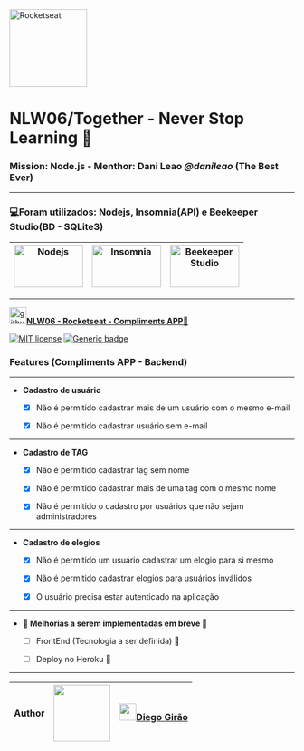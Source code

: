  <img src = "https://lh3.googleusercontent.com/proxy/i4hfpXgiZwvnmuhp-tSYPGqWXKMrK1J3KM3z4yjorX6knhNlQe0rWcwdAwOpiCq19GefQ-g2PKh9guM5Ly8zSv6NTbiyj3gXV1Prk7tUo6wnb2QRCrw" title="Rocketseat" width="137" height="">

# **NLW06/Together - Never Stop Learning 🚀**

### **Mission: Node.js - Menthor**: Dani Leao *@danileao* (The Best Ever)
---
### **💻Foram utilizados: Nodejs, Insomnia(API) e Beekeeper Studio(BD - SQLite3)**


<img src = "https://nodejs.org/static/images/logo.svg" title="Nodejs" width="122" height="75"> | <img src = "https://insomnia.rest/images/insomnia-logo.svg" title="Insomnia" width="122" height="75"> | <img src = "https://docs.beekeeperstudio.io/bk-logo-yellow-icon.svg" title="Beekeeper Studio" width="122" height="75">
---|---|---
---
[<img src = "https://github.githubassets.com/images/modules/logos_page/Octocat.png" title="github.com/Diego-Girao/NLW06" width="30">**NLW06 - Rocketseat - Compliments APP🚀**](https://github.com/Diego-Girao/NLW06)


[![MIT license](https://img.shields.io/badge/License-MIT-blue.svg)](https://lbesson.mit-license.org/)
[![Generic badge](https://img.shields.io/badge/NWL06/Together-SUCCESS-<COLOR>.svg)](https://shields.io/)



### Features (Compliments APP - Backend)
---
- **Cadastro de usuário**

   - [x] Não é permitido cadastrar mais de um usuário com o mesmo e-mail
    
   - [x] Não é permitido cadastrar usuário sem e-mail
---

- **Cadastro de TAG**

   - [x] Não é permitido cadastrar tag sem nome

   - [x] Não é permitido cadastrar mais de uma tag com o mesmo nome

   - [x] Não é permitido o cadastro por usuários que não sejam administradores
---
- **Cadastro de elogios**

   - [X] Não é permitido um usuário cadastrar um elogio para si mesmo

   - [X] Não é permitido cadastrar elogios para usuários inválidos

   - [X] O usuário precisa estar autenticado na aplicação
---
- **🚧 Melhorias a serem implementadas em breve 🚧**

   - [ ] FrontEnd (Tecnologia a ser definida) 🚧

   - [ ] Deploy no Heroku 🚧

---


**Author** | <img src = "https://avatars.githubusercontent.com/u/70491871?v=4" width="100"> | [<img src = "https://github.githubassets.com/images/modules/logos_page/Octocat.png" width="30">**Diego Girão**](https://github.com/Diego-Girao)
----------|-----------|------




<!-- 
<img src = "https://i.ytimg.com/vi/ITd6G5p3u-c/maxresdefault_live.jpg" title="NLW06 - Rocketseat" width="300"> -->




